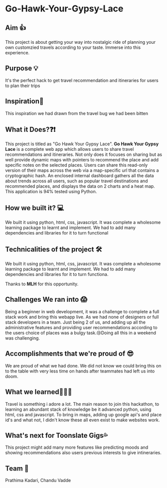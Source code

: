 # Go-Hawk-Your-Gypsy-Lace

## Aim 👍
This project is about getting your way into nostalgic ride of planning your own customzied travels according to your taste. Immerse into this experience.

## Purpose 💡
It's the perfect hack to get travel recommendation and itineraries for users to plan their trips

## Inspiration🔆
This inspiration we had drawn from the travel bug we had been bitten

## What it Does?❓❗
This project is titled as "Go Hawk Your Gypsy Lace". **Go Hawk Your Gypsy Lace** is a complete web app which allows users to share travel recommendations and itineraries. Not only does it focuses on sharing but as well provide dynamic maps with pointers to recommend the place and add specific notes on the selected places. Users can share this read-only version of their maps across the web via a map-specific url that contains a cryptographic hash. An enclosed internal dashboard gathers all the data about trends across all users, such as popular travel destinations and recommended places, and displays the data on 2 charts and a heat map. This application is 94% tested using Python.

## How we built it? 💻
We built it using python, html, css, javascript. It was complete a wholesome learning package to learnt and implement. We had to add many dependencies and libraries for it to turn functional

## Technicalities of the project 🛠

We built it using python, html, css, javascript. It was complete a wholesome learning package to learnt and implement. We had to add many dependencies and libraries for it to turn functiona.

Thanks to **MLH** for this opportunity.

## Challenges We ran into 😱
Being a beginner in web development, it was a challenge to complete a full stack work and bring this webapp live. As we had none of designers or full stack developers in a team. Just being 2 of us, and adding up all the administrative features and providing user recommendations according to the users choice of places was a bulgy task.😢Doing all this in a weekend was challenging.

## Accomplishments that we're proud of 😎
We are proud of what we had done. We did not know we could bring this on to the table with very less time on hands after teammates had left us into doom.

## What we learned👨🏻‍🎓
Travel is something i adore a lot. The main reason to join this hackathon, to learning an abundant stack of knowledge be it advanced python, using html, css and javascript. To bring in maps, adding up google api's and place id's and what not, I didn't know these all even exist to make websites work.

## What's next for Toonslate Gigs💦
 This project might add many more features like predicting moods and showing recommendations also users previous interests to give intineraries.
 
## Team 🙌

Prathima Kadari, Chandu Vadde
